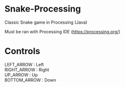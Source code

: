 # Snake-Processing
Classic Snake game in Processing (Java)

Must be ran with Processing IDE (https://processing.org/) 

Controls
========
LEFT_ARROW : Left    
RIGHT_ARROW : Right    
UP_ARROW : Up    
BOTTOM_ARROW : Down    
